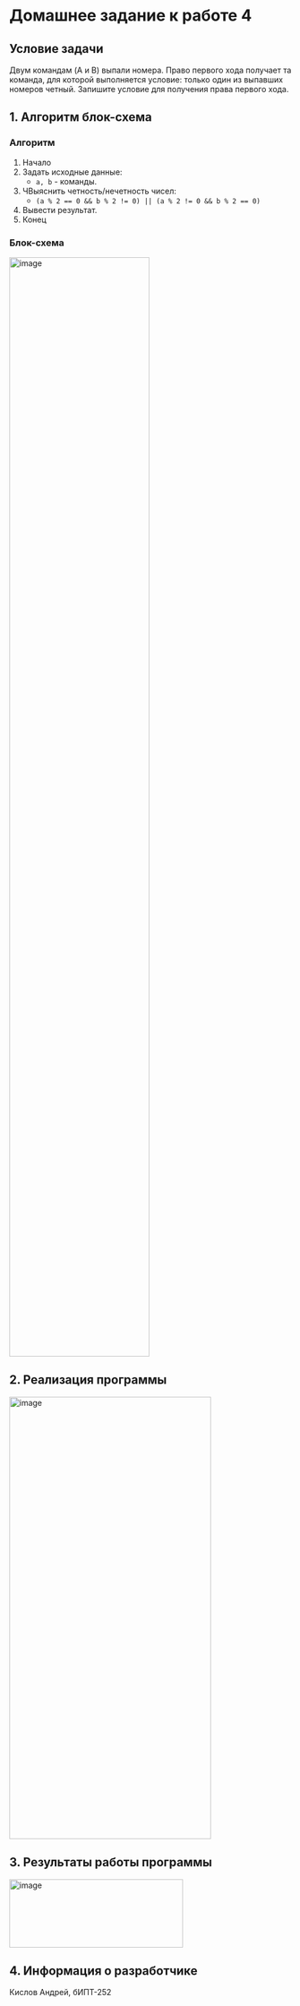 # Домашнее задание к работе 4 #
## Условие задачи ##
Двум командам (A и B) выпали номера. Право первого хода получает та команда, для которой выполняется условие: только один из выпавших номеров четный. Запишите условие для получения права первого хода.
## 1. Алгоритм блок-схема ##
### Алгоритм ###
1. Начало
2. Задать исходные данные:
   * ``` a, b ``` - команды.
3. ЧВыяснить четность/нечетность чисел:
   * ``` (a % 2 == 0 && b % 2 != 0) || (a % 2 != 0 && b % 2 == 0) ```
4. Вывести результат.
5. Конец
### Блок-схема ###
<img width="250" height="1964" alt="image" src="https://github.com/user-attachments/assets/b39fe99c-563f-4afe-aa85-2484ed484667" />


## 2. Реализация программы ##
<img width="360" height="790" alt="image" src="https://github.com/user-attachments/assets/43050581-25c3-48f5-bec3-e4c507e0c35b" />


## 3. Результаты работы программы ##
<img width="310" height="122" alt="image" src="https://github.com/user-attachments/assets/cccfef22-f3c5-4c8b-a1e4-b0de14ba91d1" />


## 4. Информация о разработчике ##
Кислов Андрей, бИПТ-252

